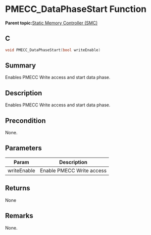 # PMECC\_DataPhaseStart Function

**Parent topic:**[Static Memory Controller \(SMC\)](GUID-415D2D33-E3CB-4AD9-961C-49606E718EF0.md)

## C

```c
void PMECC_DataPhaseStart(bool writeEnable)
```

## Summary

Enables PMECC Write access and start data phase.

## Description

Enables PMECC Write access and start data phase.

## Precondition

None.

## Parameters

|Param|Description|
|-----|-----------|
|writeEnable|Enable PMECC Write access|

## Returns

None

## Remarks

None.

